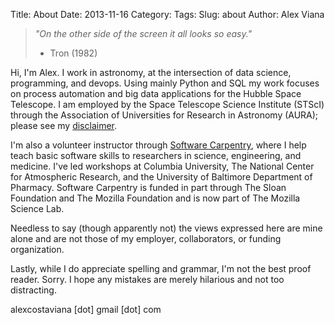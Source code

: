 Title: About
Date: 2013-11-16
Category: 
Tags: 
Slug: about
Author: Alex Viana

> _"On the other side of the screen it all looks so easy."_  
>  - Tron (1982)

Hi, I'm Alex. I work in astronomy, at the intersection of data science, programming, and devops. Using mainly Python and SQL my work focuses on process automation and big data applications for the Hubble Space Telescope. I am employed by the Space Telescope Science Institute (STScI) through the Association of Universities for Research in Astronomy (AURA); please see my [disclaimer]({filename}/pages/disclaimer.md).

I'm also a volunteer instructor through [Software Carpentry](http://software-carpentry.org/), where I help teach basic software skills to researchers in science, engineering, and medicine. I've led workshops at Columbia University, The National Center for Atmospheric Research, and the University of Baltimore Department of Pharmacy. Software Carpentry is funded in part through The Sloan Foundation and The Mozilla Foundation and is now part of The Mozilla Science Lab.

Needless to say (though apparently not) the views expressed here are mine alone and are not those of my employer, collaborators, or funding organization.

Lastly, while I do appreciate spelling and grammar, I'm not the best proof reader. Sorry. I hope any mistakes are merely hilarious and not too distracting.

alexcostaviana [dot] gmail [dot] com